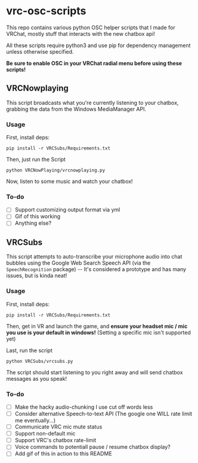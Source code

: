 # vrc-osc-scripts
This repo contains various python OSC helper scripts that I made for VRChat, mostly stuff that interacts with the new chatbox api!

All these scripts require python3 and use pip for dependency management unless otherwise specified.

**Be sure to enable OSC in your VRChat radial menu before using these scripts!**

## VRCNowplaying
This script broadcasts what you're currently listening to your chatbox, grabbing the data from the Windows MediaManager API.

### Usage
First, install deps:
```
pip install -r VRCSubs/Requirements.txt
```

Then, just run the Script
```
python VRCNowPlaying/vrcnowplaying.py
```

Now, listen to some music and watch your chatbox!

### To-do
- [ ] Support customizing output format via yml
- [ ] Gif of this working
- [ ] Anything else?

## VRCSubs
This script attempts to auto-transcribe your microphone audio into chat bubbles using the Google Web Search Speech API (via the `SpeechRecognition` package) -- It's considered a prototype and has many issues, but is kinda neat!

### Usage
First, install deps:
```
pip install -r VRCSubs/Requirements.txt
```

Then, get in VR and launch the game, and **ensure your headset mic / mic you use is your default in windows!** (Setting a specific mic isn't supported yet)

Last, run the script
```
python VRCSubs/vrcsubs.py
```

The script should start listening to you right away and will send chatbox messages as you speak!

### To-do
- [ ] Make the hacky audio-chunking I use cut off words less
- [ ] Consider alternative Speech-to-text API (The google one WILL rate limit me eventually...)
- [ ] Communicate VRC mic mute status
- [ ] Support non-default mic
- [ ] Support VRC's chatbox rate-limit
- [ ] Voice commands to potentiall pause / resume chatbox display?
- [ ] Add gif of this in action to this README
